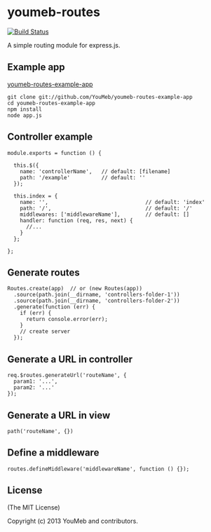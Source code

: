 # youmeb-routes

[![Build Status](https://secure.travis-ci.org/YouMeb/youmeb-routes.png)](http://travis-ci.org/YouMeb/youmeb-routes)

A simple routing module for express.js.

## Example app

[youmeb-routes-example-app](https://github.com/YouMeb/youmeb-routes-example-app)

    git clone git://github.com/YouMeb/youmeb-routes-example-app
    cd youmeb-routes-example-app
    npm install
    node app.js

## Controller example

    module.exports = function () {
      
      this.$({
        name: 'controllerName',   // default: [filename]
        path: '/example'          // default: ''
      });

      this.index = {
        name: '',                               // default: 'index'
        path: '/',                              // default: '/'
        middlewares: ['middlewareName'],        // default: []
        handler: function (req, res, next) {
          //...
        }
      };

    };

## Generate routes

    Routes.create(app)  // or (new Routes(app))
      .source(path.join(__dirname, 'controllers-folder-1'))
      .source(path.join(__dirname, 'controllers-folder-2'))
      .generate(function (err) {
        if (err) {
          return console.error(err);
        }
        // create server
      });

## Generate a URL in controller

    req.$routes.generateUrl('routeName', {
      param1: '...',
      param2: '...'
    });

## Generate a URL in view

    path('routeName', {})

## Define a middleware

    routes.defineMiddleware('middlewareName', function () {});

## License

(The MIT License)

Copyright (c) 2013 YouMeb and contributors.
